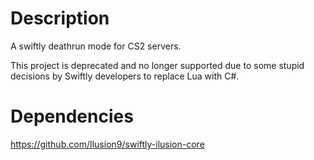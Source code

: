 # Description
A swiftly deathrun mode for CS2 servers.

This project is deprecated and no longer supported due to some stupid decisions by Swiftly developers to replace Lua with C#.

# Dependencies
https://github.com/Ilusion9/swiftly-ilusion-core

